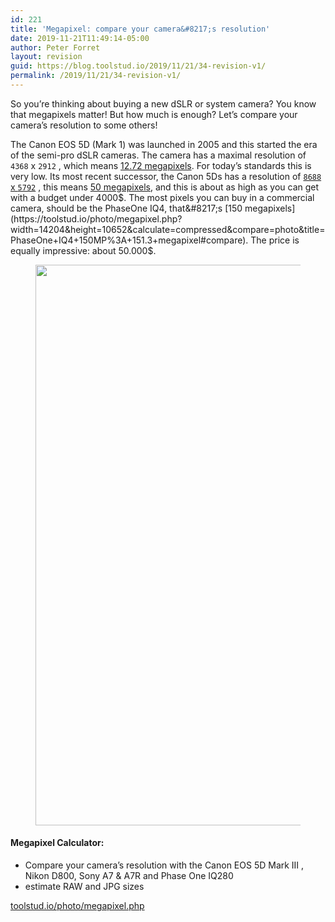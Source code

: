 ```yaml
---
id: 221
title: 'Megapixel: compare your camera&#8217;s resolution'
date: 2019-11-21T11:49:14-05:00
author: Peter Forret
layout: revision
guid: https://blog.toolstud.io/2019/11/21/34-revision-v1/
permalink: /2019/11/21/34-revision-v1/
---
```

So you&#8217;re thinking about buying a new dSLR or system camera? You know that megapixels matter! But how much is enough? Let&#8217;s compare your camera&#8217;s resolution to some others!

The Canon EOS 5D (Mark 1) was launched in 2005 and this started the era of the semi-pro dSLR cameras. The camera has a maximal resolution of `4368` x `2912` , which means [12.72 megapixels](https://toolstud.io/photo/megapixel.php?width=4368&height=2912&calculate=compressed&compare=photo&title=Canon+EOS+5D+MkI%3A+12.72+megapixel#compare). For today&#8217;s standards this is very low. Its most recent successor, the Canon 5Ds has a resolution of [`8688` x `5792`](https://toolstud.io/photo/megapixel.php?width=8688&height=5792&calculate=compressed&compare=photo&title=Canon+EOS+5Ds%3A+50.32+megapixel#compare) , this means [50 megapixels](https://toolstud.io/photo/megapixel.php?width=8688&height=5792&calculate=compressed&compare=photo&title=Canon+EOS+5Ds%3A+50.32+megapixel#compare), and this is about as high as you can get with a budget under 4000$. The most pixels you can buy in a commercial camera, should be the PhaseOne IQ4, that&#8217;s [150 megapixels](https://toolstud.io/photo/megapixel.php?width=14204&height=10652&calculate=compressed&compare=photo&title=PhaseOne+IQ4+150MP%3A+151.3+megapixel#compare). The price is equally impressive: about 50.000$.<figure class="wp-block-image size-large">

<img loading="lazy" width="750" height="897" src="https://blog.toolstud.io/wp-content/uploads/2019/11/compare.png" alt="" class="wp-image-220" srcset="https://blog.toolstud.io/wp-content/uploads/2019/11/compare.png 750w, https://blog.toolstud.io/wp-content/uploads/2019/11/compare-418x500.png 418w" sizes="(max-width: 750px) 100vw, 750px" /> </figure> 

#### Megapixel Calculator:

  * Compare your camera’s resolution with the Canon EOS 5D Mark III , Nikon D800, Sony A7 & A7R and Phase One IQ280
  * estimate RAW and JPG sizes

[toolstud.io/photo/megapixel.php](https://toolstud.io/photo/megapixel.php?width=5760&height=3840&compare=photo&calculate=compressed#calculate)